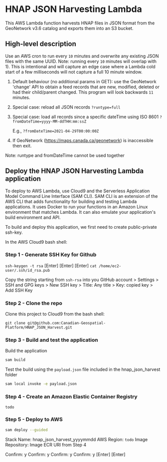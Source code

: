 # HNAP JSON Harvesting Lambda

This AWS Lambda function harvests HNAP files in JSON format from the GeoNetwork v3.6 catalog and exports them into an S3 bucket.

## High-level description

Use an AWS cron to run every `10` minutes and overwrite any existing JSON files with the same UUID. Note: running every `10` minutes will overlap with 1). This is intentional and will capture an edge case where a Lambda cold start of a few milliseconds will not capture a full 10 minute window.

1) Default behaviour (no additional params in GET): use the GeoNetwork 'change' API to obtain a feed records that are new, modified, deleted or had their child/parent changed. This program will look backwards `11` minutes.

2) Special case: reload all JSON records
    `?runtype=full`

3) Special case: load all records since a specific dateTime using ISO 8601
    `?fromDateTime=yyyy-MM-ddTHH:mm:ssZ`

    E.g., `?fromDateTime=2021-04-29T00:00:00Z`

4) If GeoNetwork (https://maps.canada.ca/geonetwork) is inaccessible then exit.

Note: runtype and fromDateTime cannot be used together

## Deploy the HNAP JSON Harvesting Lambda application

To deploy to AWS Lambda, use Cloud9 and the Serverless Application Model Command Line Interface (SAM CLI). SAM CLI is an extension of the AWS CLI that adds functionality for building and testing Lambda applications. It uses Docker to run your functions in an Amazon Linux environment that matches Lambda. It can also emulate your application's build environment and API.

To build and deploy this application, we first need to create public-private ssh-key.

In the AWS Cloud9 bash shell:

### Step 1 - Generate SSH Key for Github

`ssh-keygen -t rsa`
[Enter] [Enter] [Enter]
`cat /home/ec2-user/.ssh/id_rsa.pub`

Copy the string starting from `ssh-rsa` into you GitHub account > Settings > SSH and GPG keys > New SSH key > Title: Any title > Key: copied key > Add SSH Key

### Step 2 - Clone the repo

Clone this project to Cloud9 from the bash shell:

`git clone git@github.com:Canadian-Geospatial-Platform/HNAP_JSON_Harvest.git`

### Step 3 - Build and test the application

Build the application

```bash
sam build
```

Test the build using the `payload.json` file included in the hnap_json_harvest folder

```bash
sam local invoke -e payload.json
```
### Step 4 - Create an Amazon Elastic Container Registry

`todo`

### Step 5 - Deploy to AWS

```bash
sam deploy --guided
```

Stack Name: hnap_json_harvest_yyyymmdd
AWS Region: `todo`
Image Repository: Image ECR URI from Step 4

Confirm: y
Confirm: y
Confirm: y
Confirm: y
[Enter]
[Enter]

